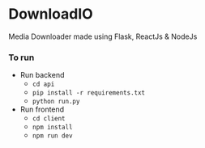 # DownloadIO

Media Downloader made using Flask, ReactJs & NodeJs

### To run

- Run backend
  - `cd api`
  - `pip install -r requirements.txt`
  - `python run.py`
- Run frontend
  - `cd client`
  - `npm install`
  - `npm run dev`
